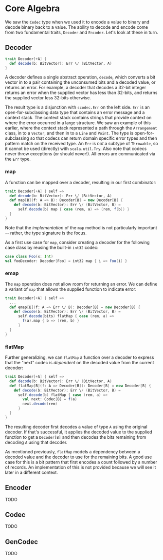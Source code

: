 Core Algebra
============

We saw the `Codec` type when we used it to encode a value to binary and decode binary back to a value. The ability to decode and encode come from two fundamental traits, `Decoder` and `Encoder`. Let's look at these in turn.

## Decoder

```scala
trait Decoder[+A] {
  def decode(b: BitVector): Err \/ (BitVector, A)
}
```

A decoder defines a single abstract operation, `decode`, which converts a bit vector in to a pair containing the unconsumed bits and a decoded value, or returns an error. For example, a decoder that decodes a 32-bit integer returns an error when the supplied vector has less than 32-bits, and returns the supplied vector less 32-bits otherwise.

The result type is a disjunction with `scodec.Err` on the left side. `Err` is an open-for-subclassing data type that contains an error message and a context stack. The context stack contains strings that provide context on where the error occurred in a large structure. We saw an example of this earlier, where the context stack represented a path through the `Arrangement` class, in to a `Vector`, and then in to a `Line` and `Point`. The type is open-for-subclassing so that codecs can return domain specific error types and then pattern match on the received type. An `Err` is *not* a subtype of `Throwable`, so it cannot be used (directly) with `scala.util.Try`. Also note that codecs never throw exceptions (or should never!). All errors are communicated via the `Err` type.

### map

A function can be mapped over a decoder, resulting in our first combinator:

```scala
trait Decoder[+A] { self =>
  def decode(b: BitVector): Err \/ (BitVector, A)
  def map[B](f: A => B): Decoder[B] = new Decoder[B] {
    def decode(b: BitVector): Err \/ (BitVector, B) =
      self.decode(b) map { case (rem, a) => (rem, f(b)) }
  }
}
```

Note that the *implementation* of the `map` method is not particularly important -- rather, the type signature is the focus.

As a first use case for `map`, consider creating a decoder for the following case class by reusing the built-in `int32` codec:

```scala
case class Foo(x: Int)
val fooDecoder: Decoder[Foo] = int32 map { i => Foo(i) }
```

### emap

The `map` operation does not allow room for returning an error. We can define a variant of `map` that allows the supplied function to indicate error:

```scala
trait Decoder[+A] { self =>
  ...
  def emap[B](f: A => Err \/ B): Decoder[B] = new Decoder[B] {
    def decode(b: BitVector): Err \/ (BitVector, B) =
      self.decode(bits) flatMap { case (rem, a) =>
        f(a).map { b => (rem, b) }
      }
  }
}
```

### flatMap

Further generalizing, we can `flatMap` a function over a decoder to express that the "next" codec is *dependent* on the decoded value from the current decoder:

```scala
trait Decoder[+A] { self =>
  def decode(b: BitVector): Err \/ (BitVector, A)
  def flatMap[B](f: A => Decoder[B]): Decoder[B] = new Decoder[B] {
    def decode(b: BitVector): Err \/ (BitVector, B) =
      self.decode(b) flatMap { case (rem, a) =>
        val next: Codec[B] = f(a)
        next.decode(rem)
      }
  }
}
```

The resulting decoder first decodes a value of type `A` using the original decoder. If that's successful, it applies the decoded value to the supplied function to get a `Decoder[B]` and then decodes the bits remaining from decoding `A` using that decoder.

As mentioned previously, `flatMap` models a dependency between a decoded value and the decoder to use for the remaining bits. A good use case for this is a bit pattern that first encodes a count followed by a number of records. An implementation of this is not provided because we will see it later in a different context.

## Encoder

TODO

## Codec

TODO

## GenCodec

TODO

